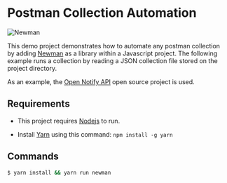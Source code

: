 # Postman Collection Automation

![Newman](https://img.shields.io/github/v/tag/postmanlabs/newman?color=%23EF5B25&label=Newman&logo=postman&logoColor=%23EF5B25&style=for-the-badge)

This demo project demonstrates how to automate any postman collection by adding [Newman](https://www.npmjs.com/package/newman) as a library within a Javascript project. The following example runs a collection by reading a JSON collection file stored on the project directory.

As an example, the [Open Notify API](http://open-notify.org) open source project is used.

## Requirements

- This project requires [Nodejs](https://nodejs.org/en/) to run.

- Install [Yarn](https://yarnpkg.com/) using this command: `npm install -g yarn`

## Commands

```sh
$ yarn install && yarn run newman
```
